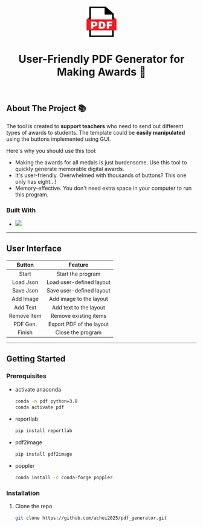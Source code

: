 <!-- PROJECT LOGO -->
<br />
<div align="center">
  <a href="https://github.com/achoi2025/pdf_generator">
    <img src="img/logo.png" alt="Logo" width="80" height="80">
  </a>

  <h1 align="center">User-Friendly PDF Generator for Making Awards 🥇</h1>
<br />
</div>


<!-- ABOUT THE PROJECT -->
## About The Project 📚

The tool is created to **support teachers** who need to send out different types of awards to students. The template could be **easily manipulated** using the buttons implemented using GUI. 

Here's why you should use this tool:
* Making the awards for all medals is just burdensome. Use this tool to quickly generate memorable digital awards.
* It's user-friendly. Overwhelmed with thousands of buttons? This one only has eight...!
* Memory-effective. You don't need extra space in your computer to run this program.


### Built With

* <img src="https://img.shields.io/badge/Python-002323?style=flat&logo=Python&logoColor=blue"/>

___

<!-- USAGE EXAMPLES -->

## User Interface

|Button|Feature|
|:--:|:--:|
|Start|Start the program|
|Load Json| Load user-defined layout|
|Save Json| Save user-defined layout|
|Add Image| Add image to the layout|
|Add Text| Add text to the layout|
|Remove Item| Remove existing items|
|PDF Gen.| Export PDF of the layout|
|Finish| Close the program|

___
<!-- GETTING STARTED -->
## Getting Started

### Prerequisites

* activate anaconda
  ```sh
  conda -n pdf python=3.8
  conda activate pdf
  ```
* reportlab
  ```sh
  pip install reportlab
  ```
* pdf2image
    ```sh
    pip install pdf2image
    ```
* poppler
    ```sh
    conda install -c conda-forge poppler
    ```
### Installation

1. Clone the repo
   ```sh
   git clone https://github.com/achoi2025/pdf_generator.git
   ```

